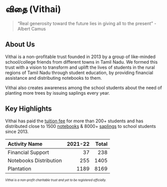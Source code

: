 # விதை (Vithai)

>“Real generosity toward the future lies in giving all to the present” - Albert Camus

<!-- <br /> -->

## About Us
Vithai is a non-profitable trust founded in 2013 by a group of like-minded school/college friends from different towns in Tamil Nadu. We formed this trust with a vision to transform and uplift the lives of students in the rural regions of Tamil Nadu through student education, by providing financial assistance and distributing notebooks to them. 

Vithai also creates awareness among the school students about the need of planting more trees by issuing saplings every year. 

## Key Highlights
Vithai has paid the [tuition fee](./activities//tuition-fee.md) for more than 200+ students and has distributed close to 1500 [notebooks](./activities/notebooks.md)  & 8000+ [saplings](./activities/plantation.md) to school students since 2013.

| Activity Name                                                 | 2021-22          | Total           |
| :-                                                            | -:               | -:              |
| Financial Support                                             |               37 |             238 |
| Notebooks Distribution                                        |              255 |            1405 |
| Plantation                                                    |             1189 |            8169 |

*<sub><sup>Vithai is a non-profit charitable trust and yet to be registered officially.<sub><sup>*

